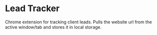 # Lead Tracker
 Chrome extension for tracking client leads. Pulls the website url from the active window/tab and stores it in local storage.

